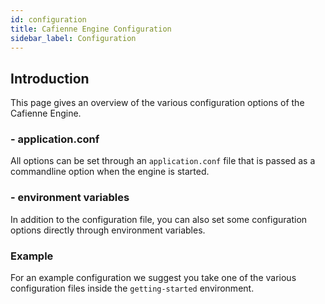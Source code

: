 ```yaml
---
id: configuration
title: Cafienne Engine Configuration
sidebar_label: Configuration
---
```


## Introduction
This page gives an overview of the various configuration options of the Cafienne Engine.

### - application.conf
All options can be set through an `application.conf` file that is passed as a commandline option when the engine is started.

### - environment variables
In addition to the configuration file, you can also set some configuration options directly through environment variables.

### Example
For an example configuration we suggest you take one of the various configuration files inside the `getting-started` environment.